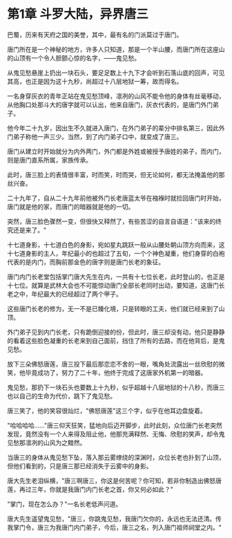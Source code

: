 # 第1章 斗罗大陆，异界唐三

巴蜀，历来有天府之国的美誉，其中，最有名的门派莫过于唐门。

唐门所在是一个神秘的地方，许多人只知道，那是一个半山腰，而唐门所在这座山的山顶有一个令人胆颤心惊的名字，——鬼见愁。

从鬼见愁悬崖上扔出一块石头，要足足数上十九下才会听到石落山底的回声，可见其高，也正是因为这十九秒，尚超过十八层地狱一筹，故而得名。

一名身穿灰衣的青年正站在鬼见愁顶峰，凛冽的山风不能令他的身体有丝毫移动，从他胸口处那斗大的唐字就可以认出，他来自唐门，灰衣代表的，是唐门外门弟子。

他今年二十九岁，因出生不久就进入唐门，在外门弟子的辈分中排名第三，因此外门弟子称他一声三少。当然，到了内门弟子口中，就变成了唐三。

唐门从建立时开始就分为内外两门，外门都是外姓或被授予唐姓的弟子，而内门，则是唐门直系所属，家族传承。

此时，唐三脸上的表情很丰富，时而笑，时而哭，但无论如何，都无法掩盖他的那丝兴奋。

二十九年了，自从二十九年前他被外门长老唐蓝太爷在襁褓时就捡回唐门时开始，唐门就是他的家，而唐门的暗器就是他的一切。

突然，唐三脸色骤然一变，但很快又释然了，有些苦涩的自言自语道："该来的终究还是来了。"

十七道身影，十七道白色的身影，宛如星丸跳跃一般从山腰处朝山顶方向而来，这十七道身影的主人，年纪最小的也超过了五旬，一个个神色凝重，他们身穿的白袍代表的是内门，而胸前那金色的唐字则是唐门长老的象征。

唐门内门长老堂包括掌门唐大先生在内，一共有十七位长老，此时登山的，也正是十七位。就算是武林大会也不可能惊动唐门全部长老同时出动，要知道，这唐门长老之中，年纪最大的已经超过了两个甲子。

这些唐门长老的修为，无一不是已臻化境，只是转眼的工夫，他们就已经来到了山顶。

外门弟子见到内门长老，只有跪倒迎接的份，但此时，唐三却没有动，他只是静静的看着这些脸色凝重的长老来到自己面前，挡住了所有的去路，而在他背后，是鬼见愁。

放下三朵佛怒唐莲，唐三投下最后那恋恋不舍的一眼，嘴角处流露出一丝欣慰的微笑，他毕竟成功了，努力了二十年，他终于完成了这唐家外机第一的暗器。

鬼见愁，那扔下一块石头也要数上十九秒，似乎超越十八层地狱的十八秒，而唐三也以自己的生命为代价，跳下了鬼见愁。

唐三笑了，他的笑容很灿烂，"佛怒唐莲"这三个字，似乎在他耳边盘旋着。

"哈哈哈哈……"唐三仰天狂笑，猛地向后迈开脚步，此时此刻，众位唐门长老突然发现，竟然没有一个人来得及阻止他，他那充满释然、无悔、欣慰的笑声，却令鬼见愁那凛冽的山风为之黯然。

当唐三的身体从鬼见愁下坠，落入那云雾缭绕的深渊时，众位长老也扑到了山顶，但他们看到的，只是唐三那已经消失于云雾中的身影。

唐大先生老泪纵横，"唐三啊唐三，你这是何苦呢？你可知，若非你制造出佛怒唐莲，再过三年，你就是我唐门内门长老之首，你又何必如此？"

"掌门，现在怎么办？"一名长老低声问道。

唐大先生遥望鬼见愁，"唐三，你跳鬼见愁，我唐门欠你的，永远也无法还清。传我掌门令，唐三为我唐门内门弟子，今后，唐三之名，列入唐门祖师祠堂之内。"